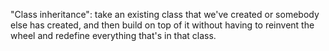 "Class inheritance": take an existing class that we've created or somebody else has created, and then build on top of it without having to reinvent the wheel and redefine everything that's in that class.


